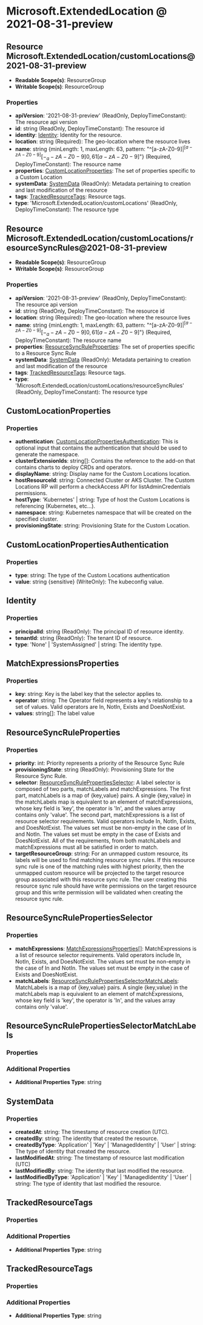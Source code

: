 # Microsoft.ExtendedLocation @ 2021-08-31-preview

## Resource Microsoft.ExtendedLocation/customLocations@2021-08-31-preview
* **Readable Scope(s)**: ResourceGroup
* **Writable Scope(s)**: ResourceGroup
### Properties
* **apiVersion**: '2021-08-31-preview' (ReadOnly, DeployTimeConstant): The resource api version
* **id**: string (ReadOnly, DeployTimeConstant): The resource id
* **identity**: [Identity](#identity): Identity for the resource.
* **location**: string (Required): The geo-location where the resource lives
* **name**: string {minLength: 1, maxLength: 63, pattern: "^[a-zA-Z0-9]$|^[a-zA-Z0-9][-_a-zA-Z0-9]{0,61}[a-zA-Z0-9]$"} (Required, DeployTimeConstant): The resource name
* **properties**: [CustomLocationProperties](#customlocationproperties): The set of properties specific to a Custom Location
* **systemData**: [SystemData](#systemdata) (ReadOnly): Metadata pertaining to creation and last modification of the resource
* **tags**: [TrackedResourceTags](#trackedresourcetags): Resource tags.
* **type**: 'Microsoft.ExtendedLocation/customLocations' (ReadOnly, DeployTimeConstant): The resource type

## Resource Microsoft.ExtendedLocation/customLocations/resourceSyncRules@2021-08-31-preview
* **Readable Scope(s)**: ResourceGroup
* **Writable Scope(s)**: ResourceGroup
### Properties
* **apiVersion**: '2021-08-31-preview' (ReadOnly, DeployTimeConstant): The resource api version
* **id**: string (ReadOnly, DeployTimeConstant): The resource id
* **location**: string (Required): The geo-location where the resource lives
* **name**: string {minLength: 1, maxLength: 63, pattern: "^[a-zA-Z0-9]$|^[a-zA-Z0-9][-_a-zA-Z0-9]{0,61}[a-zA-Z0-9]$"} (Required, DeployTimeConstant): The resource name
* **properties**: [ResourceSyncRuleProperties](#resourcesyncruleproperties): The set of properties specific to a Resource Sync Rule
* **systemData**: [SystemData](#systemdata) (ReadOnly): Metadata pertaining to creation and last modification of the resource
* **tags**: [TrackedResourceTags](#trackedresourcetags): Resource tags.
* **type**: 'Microsoft.ExtendedLocation/customLocations/resourceSyncRules' (ReadOnly, DeployTimeConstant): The resource type

## CustomLocationProperties
### Properties
* **authentication**: [CustomLocationPropertiesAuthentication](#customlocationpropertiesauthentication): This is optional input that contains the authentication that should be used to generate the namespace.
* **clusterExtensionIds**: string[]: Contains the reference to the add-on that contains charts to deploy CRDs and operators.
* **displayName**: string: Display name for the Custom Locations location.
* **hostResourceId**: string: Connected Cluster or AKS Cluster. The Custom Locations RP will perform a checkAccess API for listAdminCredentials permissions.
* **hostType**: 'Kubernetes' | string: Type of host the Custom Locations is referencing (Kubernetes, etc...).
* **namespace**: string: Kubernetes namespace that will be created on the specified cluster.
* **provisioningState**: string: Provisioning State for the Custom Location.

## CustomLocationPropertiesAuthentication
### Properties
* **type**: string: The type of the Custom Locations authentication
* **value**: string {sensitive} (WriteOnly): The kubeconfig value.

## Identity
### Properties
* **principalId**: string (ReadOnly): The principal ID of resource identity.
* **tenantId**: string (ReadOnly): The tenant ID of resource.
* **type**: 'None' | 'SystemAssigned' | string: The identity type.

## MatchExpressionsProperties
### Properties
* **key**: string: Key is the label key that the selector applies to.
* **operator**: string: The Operator field represents a key's relationship to a set of values. Valid operators are In, NotIn, Exists and DoesNotExist.
* **values**: string[]: The label value

## ResourceSyncRuleProperties
### Properties
* **priority**: int: Priority represents a priority of the Resource Sync Rule
* **provisioningState**: string (ReadOnly): Provisioning State for the Resource Sync Rule.
* **selector**: [ResourceSyncRulePropertiesSelector](#resourcesyncrulepropertiesselector): A label selector is composed of two parts, matchLabels and matchExpressions. The first part, matchLabels is a map of {key,value} pairs. A single {key,value} in the matchLabels map is equivalent to an element of matchExpressions, whose key field is 'key', the operator is 'In', and the values array contains only 'value'. The second part, matchExpressions is a list of resource selector requirements. Valid operators include In, NotIn, Exists, and DoesNotExist. The values set must be non-empty in the case of In and NotIn. The values set must be empty in the case of Exists and DoesNotExist. All of the requirements, from both matchLabels and matchExpressions must all be satisfied in order to match.
* **targetResourceGroup**: string: For an unmapped custom resource, its labels will be used to find matching resource sync rules. If this resource sync rule is one of the matching rules with highest priority, then the unmapped custom resource will be projected to the target resource group associated with this resource sync rule. The user creating this resource sync rule should have write permissions on the target resource group and this write permission will be validated when creating the resource sync rule.

## ResourceSyncRulePropertiesSelector
### Properties
* **matchExpressions**: [MatchExpressionsProperties](#matchexpressionsproperties)[]: MatchExpressions is a list of resource selector requirements. Valid operators include In, NotIn, Exists, and DoesNotExist. The values set must be non-empty in the case of In and NotIn. The values set must be empty in the case of Exists and DoesNotExist.
* **matchLabels**: [ResourceSyncRulePropertiesSelectorMatchLabels](#resourcesyncrulepropertiesselectormatchlabels): MatchLabels is a map of {key,value} pairs. A single {key,value} in the matchLabels map is equivalent to an element of matchExpressions, whose key field is 'key', the operator is 'In', and the values array contains only 'value'.

## ResourceSyncRulePropertiesSelectorMatchLabels
### Properties
### Additional Properties
* **Additional Properties Type**: string

## SystemData
### Properties
* **createdAt**: string: The timestamp of resource creation (UTC).
* **createdBy**: string: The identity that created the resource.
* **createdByType**: 'Application' | 'Key' | 'ManagedIdentity' | 'User' | string: The type of identity that created the resource.
* **lastModifiedAt**: string: The timestamp of resource last modification (UTC)
* **lastModifiedBy**: string: The identity that last modified the resource.
* **lastModifiedByType**: 'Application' | 'Key' | 'ManagedIdentity' | 'User' | string: The type of identity that last modified the resource.

## TrackedResourceTags
### Properties
### Additional Properties
* **Additional Properties Type**: string

## TrackedResourceTags
### Properties
### Additional Properties
* **Additional Properties Type**: string


